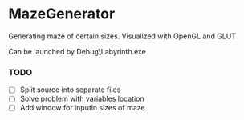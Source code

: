 # MazeGenerator
Generating maze of certain sizes. Visualized with OpenGL and GLUT

Can be launched by Debug\Labyrinth.exe
### TODO
* [ ] Split source into separate files 
* [ ] Solve problem with variables location
* [ ] Add window for inputin sizes of maze
